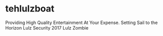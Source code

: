 # tehlulzboat
Providing High Quality Entertainment At Your Expense.
Setting Sail to the Horizon
Lulz Security 2017
Lulz Zombie
